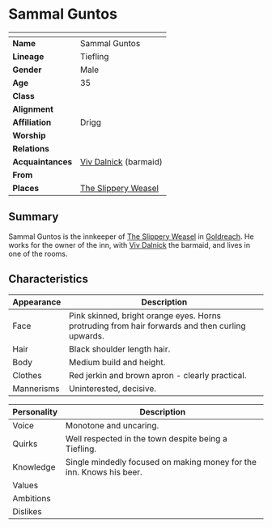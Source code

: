 # Sammal Guntos

| []() | |
| --- | --- |
| **Name** | Sammal Guntos |
| **Lineage** | Tiefling |
| **Gender** | Male |
| **Age** | 35 |
| **Class** | |
| **Alignment** | |
| **Affiliation** | Drigg |
| **Worship** | |
| **Relations** | |
| **Acquaintances** | [Viv Dalnick](viv-dalnick.md) (barmaid) |
| **From** | |
| **Places** | [The Slippery Weasel](../civilisations/kingdom-of-astor/SETTLEMENTS/GOLDREACH/the-slippery-weasel.md) |

## Summary

Sammal Guntos is the innkeeper of [The Slippery Weasel](../civilisations/kingdom-of-astor/SETTLEMENTS/GOLDREACH/the-slippery-weasel.md) in [Goldreach](../places/settlements/towns/goldreach.md). He works for the owner of the inn, with [Viv Dalnick](viv-dalnick.md) the barmaid, and lives in one of the rooms.

## Characteristics

| Appearance | Description |
| --- | --- |
| Face | Pink skinned, bright orange eyes. Horns protruding from hair forwards and then curling upwards. |
| Hair | Black shoulder length hair. |
| Body | Medium build and height. |
| Clothes | Red jerkin and brown apron - clearly practical. |
| Mannerisms | Uninterested, decisive. |

| Personality | Description |
| --- | --- |
| Voice | Monotone and uncaring. |
| Quirks | Well respected in the town despite being a Tiefling. |
| Knowledge | Single mindedly focused on making money for the inn. Knows his beer. |
| Values | |
| Ambitions | |
| Dislikes | |
